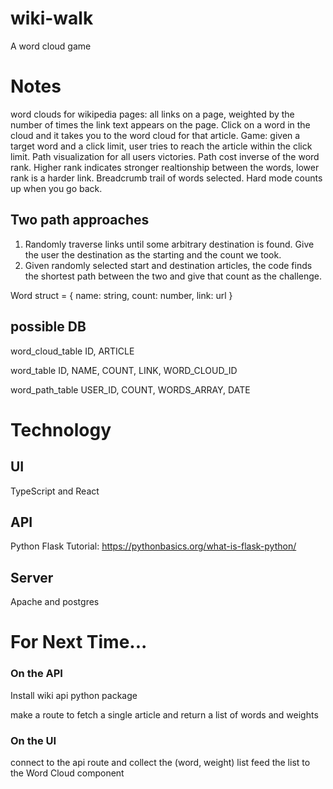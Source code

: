 # wiki-walk
A word cloud game

# Notes
word clouds for wikipedia pages: all links on a page, weighted by the number of times the link text appears on the page.
Click on a word in the cloud and it takes you to the word cloud for that article.
Game: given a target word and a click limit, user tries to reach the article within the click limit.
Path visualization for all users victories.
Path cost inverse of the word rank. Higher rank indicates stronger realtionship between the words, lower rank is a harder link.
Breadcrumb trail of words selected. Hard mode counts up when you go back.

## Two path approaches
1. Randomly traverse links until some arbitrary destination is found. Give the user the destination as the starting and the count we took.
2. Given randomly selected start and destination articles, the code finds the shortest path between the two and give that count as the challenge.

Word struct = {
  name: string,
  count: number,
  link: url
}

## possible DB

word_cloud_table
ID,
ARTICLE

word_table
ID,
NAME,
COUNT,
LINK,
WORD_CLOUD_ID

word_path_table
USER_ID,
COUNT,
WORDS_ARRAY,
DATE

# Technology
## UI
TypeScript and React

## API
Python Flask
Tutorial: https://pythonbasics.org/what-is-flask-python/

## Server
Apache and postgres


# For Next Time...
### On the API
Install wiki api python package

make a route to fetch a single article and return a list of words and weights

### On the UI
connect to the api route and collect the (word, weight) list
feed the list to the Word Cloud component
